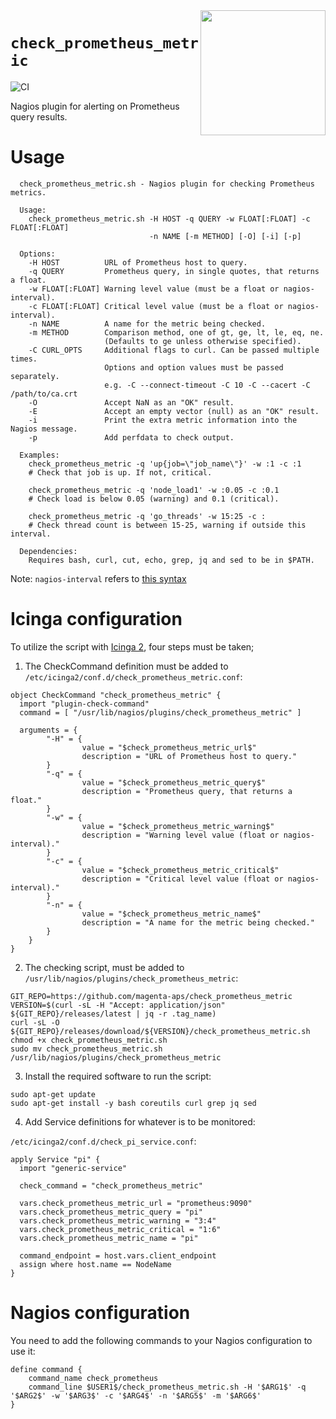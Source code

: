 <img align="right" src="https://user-images.githubusercontent.com/225151/75162092-3ef2f780-571d-11ea-8d4e-616ccbd1c924.png" width="200" height="200"/>

`check_prometheus_metric`
=========================
![CI](https://github.com/magenta-aps/check_prometheus_metric/workflows/CI/badge.svg)

Nagios plugin for alerting on Prometheus query results.

# Usage
```
  check_prometheus_metric.sh - Nagios plugin for checking Prometheus metrics.
  
  Usage:
    check_prometheus_metric.sh -H HOST -q QUERY -w FLOAT[:FLOAT] -c FLOAT[:FLOAT]
                               -n NAME [-m METHOD] [-O] [-i] [-p]

  Options:
    -H HOST          URL of Prometheus host to query.
    -q QUERY         Prometheus query, in single quotes, that returns a float.
    -w FLOAT[:FLOAT] Warning level value (must be a float or nagios-interval).
    -c FLOAT[:FLOAT] Critical level value (must be a float or nagios-interval).
    -n NAME          A name for the metric being checked.
    -m METHOD        Comparison method, one of gt, ge, lt, le, eq, ne.
                     (Defaults to ge unless otherwise specified).
    -C CURL_OPTS     Additional flags to curl. Can be passed multiple times. 
                     Options and option values must be passed separately.
                     e.g. -C --connect-timeout -C 10 -C --cacert -C /path/to/ca.crt
    -O               Accept NaN as an "OK" result.
    -E               Accept an empty vector (null) as an "OK" result.
    -i               Print the extra metric information into the Nagios message.
    -p               Add perfdata to check output.

  Examples:
    check_prometheus_metric -q 'up{job=\"job_name\"}' -w :1 -c :1
    # Check that job is up. If not, critical.
    
    check_prometheus_metric -q 'node_load1' -w :0.05 -c :0.1
    # Check load is below 0.05 (warning) and 0.1 (critical).

    check_prometheus_metric -q 'go_threads' -w 15:25 -c :
    # Check thread count is between 15-25, warning if outside this interval.

  Dependencies:
    Requires bash, curl, cut, echo, grep, jq and sed to be in $PATH.
```
Note: `nagios-interval` refers to [this syntax](http://nagios-plugins.org/doc/guidelines.html#THRESHOLDFORMAT)

# Icinga configuration
To utilize the script with [Icinga 2](https://icinga.com/docs/icinga2/), four
steps must be taken;

1. The CheckCommand definition must be added to `/etc/icinga2/conf.d/check_prometheus_metric.conf`:
```
object CheckCommand "check_prometheus_metric" {
  import "plugin-check-command"
  command = [ "/usr/lib/nagios/plugins/check_prometheus_metric" ]

  arguments = {
        "-H" = {
                value = "$check_prometheus_metric_url$"
                description = "URL of Prometheus host to query."
        }
        "-q" = {
                value = "$check_prometheus_metric_query$"
                description = "Prometheus query, that returns a float."
        }
        "-w" = {
                value = "$check_prometheus_metric_warning$"
                description = "Warning level value (float or nagios-interval)."
        }
        "-c" = {
                value = "$check_prometheus_metric_critical$"
                description = "Critical level value (float or nagios-interval)."
        }
        "-n" = {
                value = "$check_prometheus_metric_name$"
                description = "A name for the metric being checked."
        }
    }
}
```
2. The checking script, must be added to `/usr/lib/nagios/plugins/check_prometheus_metric`:
```
GIT_REPO=https://github.com/magenta-aps/check_prometheus_metric
VERSION=$(curl -sL -H "Accept: application/json" ${GIT_REPO}/releases/latest | jq -r .tag_name)
curl -sL -O ${GIT_REPO}/releases/download/${VERSION}/check_prometheus_metric.sh
chmod +x check_prometheus_metric.sh
sudo mv check_prometheus_metric.sh /usr/lib/nagios/plugins/check_prometheus_metric
```

3. Install the required software to run the script:
```
sudo apt-get update
sudo apt-get install -y bash coreutils curl grep jq sed
```

4. Add Service definitions for whatever is to be monitored:

`/etc/icinga2/conf.d/check_pi_service.conf`:
```
apply Service "pi" {
  import "generic-service"

  check_command = "check_prometheus_metric"

  vars.check_prometheus_metric_url = "prometheus:9090"
  vars.check_prometheus_metric_query = "pi"
  vars.check_prometheus_metric_warning = "3:4"
  vars.check_prometheus_metric_critical = "1:6"
  vars.check_prometheus_metric_name = "pi"
  
  command_endpoint = host.vars.client_endpoint
  assign where host.name == NodeName
}
```

# Nagios configuration
You need to add the following commands to your Nagios configuration to use it:
```
define command {
    command_name check_prometheus
    command_line $USER1$/check_prometheus_metric.sh -H '$ARG1$' -q '$ARG2$' -w '$ARG3$' -c '$ARG4$' -n '$ARG5$' -m '$ARG6$'
}
```
